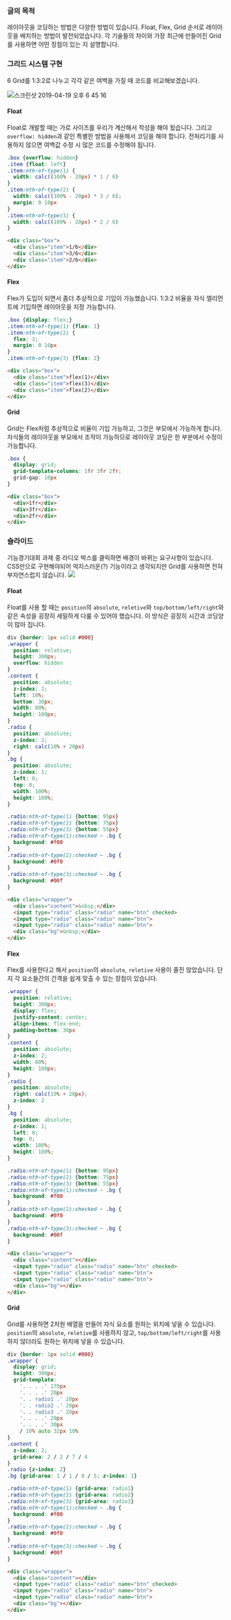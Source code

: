 ### 글의 목적
레이아웃을 코딩하는 방법은 다양한 방법이 있습니다. Float, Flex, Grid 순서로 레이아웃을 배치하는 방법이 발전되었습니다.
각 기술들의 차이와 가장 최근에 만들어진 Grid를 사용하면 어떤 장점이 있는 지 설명합니다.

### 그리드 시스템 구현
6 Grid를 1:3:2로 나누고 각각 같은 여백을 가질 때 코드를 비교해보겠습니다.

![스크린샷 2019-04-19 오후 6 45 16](https://user-images.githubusercontent.com/17817719/56418908-714cf080-62d3-11e9-9e57-fdc5bd1e1a4f.png)

#### Float
Float로 개발할 때는 가로 사이즈를 우리가 계산해서 작성을 해야 됬습니다. 그리고 `overflow: hidden`과 같인 특별한 방법을 사용해서 코딩을 해야 합니다. 전처리기를 사용하지 않으면 여백값 수정 시 많은 코드를 수정해야 됩니다.

```css
.box {overflow: hidden}
.item {float: left}
.item:nth-of-type(1) {
  width: calc((100% - 20px) * 1 / 6)
}
.item:nth-of-type(2) {
  width: calc((100% - 20px) * 3 / 6);
  margin: 0 10px
}
.item:nth-of-type(3) {
  width: calc((100% - 20px) * 2 / 6)
}
```
```html
<div class="box">
  <div class="item">1/6</div>
  <div class="item">3/6</div>
  <div class="item">2/6</div>
</div>
```

#### Flex
Flex가 도입이 되면서 좀더 추상적으로 기입이 가능했습니다. 1:3:2 비율을 자식 엘리먼트에 기입하면 레이아웃을 지정 가능합니다.

```css
.box {display: flex;}
.item:nth-of-type(1) {flex: 1}
.item:nth-of-type(2) {
  flex: 3;
  margin: 0 10px
}
.item:nth-of-type(3) {flex: 2}
```
```html
<div class="box">
  <div class="item">flex(1)</div>
  <div class="item">flex(3)</div>
  <div class="item">flex(2)</div>
</div>
```
#### Grid
Grid는 Flex처럼 추상적으로 비율이 기입 가능하고, 그것은 부모에서 가능하게 합니다. 자식들의 레이아웃을 부모에서 조작이 가능하므로
레이아웃 코딩은 한 부분에서 수정이 가능합니다.

```css
.box {
  display: grid;
  grid-template-columns: 1fr 3fr 2fr;
  grid-gap: 10px
}
```
```html
<div class="box">
  <div>1fr</div>
  <div>3fr</div>
  <div>2fr</div>
</div>
```

### 슬라이드
기능경기대회 과제 중 라디오 박스를 클릭하면 배경이 바뀌는 요구사항이 있습니다. CSS만으로 구현해야되어 억지스러운(?) 기능이라고 생각되지만 Grid를 사용하면 전혀 부자연스럽지 않습니다.
![](https://user-images.githubusercontent.com/17817719/56421526-dd345680-62dd-11e9-8eb9-6983017959d3.png)

#### Float
Float를 사용 할 때는 `position`의 `absolute`, `reletive`와 `top/bottom/left/right`와 같은 속성을 굉장히 세밀하게 다룰 수 있어야 했습니다. 이 방식은 굉장히 시간과 코딩양이 많아 집니다.
```css
div {border: 1px solid #000}
.wrapper {
  position: relative;
  height: 300px;
  overflow: hidden
}
.content {
  position: absolute;
  z-index: 2;
  left: 10%;
  bottom: 30px;
  width: 80%;
  height: 100px;
}
.radio {
  position: absolute;
  z-index: 2;
  right: calc(10% + 20px)
}
.bg {
  position: absolute;
  z-index: 1;
  left: 0;
  top: 0;
  width: 100%;
  height: 100%;
}

.radio:nth-of-type(1) {bottom: 95px}
.radio:nth-of-type(2) {bottom: 75px}
.radio:nth-of-type(3) {bottom: 55px}
.radio:nth-of-type(1):checked ~ .bg {
  background: #f00
}
.radio:nth-of-type(2):checked ~ .bg {
  background: #0f0
}
.radio:nth-of-type(3):checked ~ .bg {
  background: #00f
}
```
```html
<div class="wrapper">
  <div class="content">&nbsp;</div>
  <input type="radio" class="radio" name="btn" checked>
  <input type="radio" class="radio" name="btn">
  <input type="radio" class="radio" name="btn">
  <div class="bg">&nbsp;</div>
</div>
```

#### Flex
Flex를 사용한다고 해서 `position`의 `absolute`, `reletive` 사용이 줄진 않았습니다. 단지 각 요소들간의 간격을 쉽게 맞출 수 있는 장점이 있습니다.

```css
.wrapper {
  position: relative;
  height: 300px;
  display: flex;
  justify-content: center;
  align-items: flex-end;
  padding-bottom: 30px
}
.content {
  position: absolute;
  z-index: 2;
  width: 80%;
  height: 100px;
}
.radio {
  position: absolute;
  right: calc(10% + 20px);
  z-index: 2
}
.bg {
  position: absolute;
  z-index: 1;
  left: 0;
  top: 0;
  width: 100%;
  height: 100%;
}

.radio:nth-of-type(1) {bottom: 95px}
.radio:nth-of-type(2) {bottom: 75px}
.radio:nth-of-type(3) {bottom: 55px}
.radio:nth-of-type(1):checked ~ .bg {
  background: #f00
}
.radio:nth-of-type(2):checked ~ .bg {
  background: #0f0
}
.radio:nth-of-type(3):checked ~ .bg {
  background: #00f
}
```
```html
<div class="wrapper">
  <div class="content"></div>
  <input type="radio" class="radio" name="btn" checked>
  <input type="radio" class="radio" name="btn">
  <input type="radio" class="radio" name="btn">
  <div class="bg"></div>
</div>
```

#### Grid
Grid를 사용하면 2차원 배열을 만들어 자식 요소를 원하는 위치에 넣을 수 있습니다. `position`의 `absolute`, `reletive`를 사용하지 않고, `top/bottom/left/right`를 사용하지 않더라도 원하는 위치에 넣을 수 있습니다.

```css
div {border: 1px solid #000}
.wrapper {
  display: grid;
  height: 300px;
  grid-template:
    '. . . .' 170px
    '. . . .' 20px
    '. . radio1 .' 20px
    '. . radio2 .' 20px
    '. . radio3 .' 20px
    '. . . .' 20px
    '. . . .' 30px
    / 10% auto 32px 10%
}
.content {
  z-index: 2;
  grid-area: 2 / 2 / 7 / 4
}
.radio {z-index: 2}
.bg {grid-area: 1 / 1 / 8 / 5; z-index: 1}

.radio:nth-of-type(1) {grid-area: radio1}
.radio:nth-of-type(2) {grid-area: radio2}
.radio:nth-of-type(3) {grid-area: radio3}
.radio:nth-of-type(1):checked ~ .bg {
  background: #f00
}
.radio:nth-of-type(2):checked ~ .bg {
  background: #0f0
}
.radio:nth-of-type(3):checked ~ .bg {
  background: #00f
}
```
```html
<div class="wrapper">
  <div class="content"></div>
  <input type="radio" class="radio" name="btn" checked>
  <input type="radio" class="radio" name="btn">
  <input type="radio" class="radio" name="btn">
  <div class="bg"></div>
</div>
```